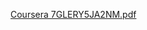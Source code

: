 [Coursera 7GLERY5JA2NM.pdf](https://github.com/rogue1812/My-Certification/files/14014725/Coursera.7GLERY5JA2NM.pdf)

